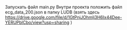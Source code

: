 Запускать файл main.py
Внутри проекта положить файл ecg_data_200.json в папку LUDB  (взять здесь https://drive.google.com/file/d/1GtPnjJOhmlj3H6Ix44Dee-YERUPblCbo/view?usp=sharing )

